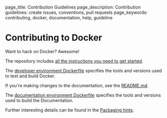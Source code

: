 page_title: Contribution Guidelines
page_description: Contribution guidelines: create issues, conventions, pull requests
page_keywords: contributing, docker, documentation, help, guideline

# Contributing to Docker

Want to hack on Docker? Awesome!

The repository includes [all the instructions you need to get started](
https://github.com/docker/docker/blob/master/CONTRIBUTING.md).

The [developer environment Dockerfile](
https://github.com/docker/docker/blob/master/Dockerfile)
specifies the tools and versions used to test and build Docker.

If you're making changes to the documentation, see the [README.md](
https://github.com/docker/docker/blob/master/docs/README.md).

The [documentation environment Dockerfile](
https://github.com/docker/docker/blob/master/docs/Dockerfile)
specifies the tools and versions used to build the Documentation.

Further interesting details can be found in the [Packaging hints](
https://github.com/docker/docker/blob/master/hack/PACKAGERS.md).
